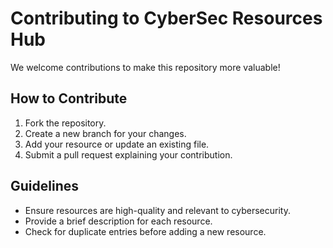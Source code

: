 # Contributing to CyberSec Resources Hub  

We welcome contributions to make this repository more valuable!  

## How to Contribute  
1. Fork the repository.  
2. Create a new branch for your changes.  
3. Add your resource or update an existing file.  
4. Submit a pull request explaining your contribution.  

## Guidelines  
- Ensure resources are high-quality and relevant to cybersecurity.  
- Provide a brief description for each resource.  
- Check for duplicate entries before adding a new resource.
